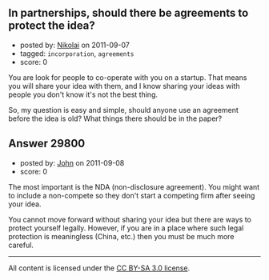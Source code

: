 ## In partnerships, should there be agreements to protect the idea?

- posted by: [Nikolai](https://stackexchange.com/users/-1/13205-nikolai) on 2011-09-07
- tagged: `incorporation`, `agreements`
- score: 0

You are look for people to co-operate with you on a startup. That means you will share your idea with them, and I know sharing your ideas with people you don't know it's not the best thing.

So, my question is easy and simple, should anyone use an agreement before the idea is old? What things there should be in the paper?


## Answer 29800

- posted by: [John](https://stackexchange.com/users/-1/13157-john) on 2011-09-08
- score: 0

The most important is the NDA (non-disclosure agreement). You might want to include a non-compete so they don't start a competing firm after seeing your idea.

You cannot move forward without sharing your idea but there are ways to protect yourself legally. However, if you are in a place where such legal protection is meaningless (China, etc.) then you must be much more careful.



---

All content is licensed under the [CC BY-SA 3.0 license](https://creativecommons.org/licenses/by-sa/3.0/).
